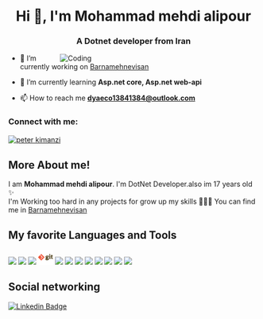 <h1 align="center">Hi 👋, I'm Mohammad mehdi alipour</h1>
<h3 align="center">A  Dotnet developer from Iran</h3>
<img align="right" alt="Coding" width="400" src="https://miro.medium.com/max/680/0*7Q3yvSIv_t0ioJ-Z.gif"/>

- 🔭 I’m currently working on [Barnamehnevisan](https://barnamenevisan.org)

- 🌱 I’m currently learning **Asp.net core, Asp.net web-api**

- 📫 How to reach me **dyaeco13841384@outlook.com**


<h3 align="left">Connect with me:</h3>
<p align="left">

<a href="https://www.linkedin.com/in/mohammad-mehdi-alipour-9bbbb3268/" target="blank"><img align="center" src="https://raw.githubusercontent.com/rahuldkjain/github-profile-readme-generator/master/src/images/icons/Social/linked-in-alt.svg" alt="peter kimanzi" height="30" width="40" /></a>
</p>
<h2> More About me! </h2>


I am <b>Mohammad mehdi alipour</b>.
I'm DotNet Developer.also im 17 years old :sparkles: <br>
I'm Working too hard in any projects for grow up my skills 🤹🏽‍♂️
You can find me in [Barnamehnevisan](https://barnamenevisan.org)

## My favorite Languages and Tools

<p>
<img height="30" src="https://th.bing.com/th/id/OIP.CeGuo7OzfB0d8MrBUm2xFwHaHa?pid=ImgDet&rs=1">
<img height="30" src="https://crackkey4u.com/wp-content/uploads/2019/05/8-1.png">
<img height="30" src="https://logodix.com/logo/773715.png">
<img height="30" src="https://raw.githubusercontent.com/github/explore/80688e429a7d4ef2fca1e82350fe8e3517d3494d/topics/git/git.png">
<img height="30" src="https://www.developersfeed.com/wp-content/uploads/2016/02/bootstrap-logo.png">
<img height="30" src="https://avatars.githubusercontent.com/u/1609975?s=280&v=4">
<img height="30" src="https://th.bing.com/th/id/R.14f049fc191ceb79b7b798ecca8ad863?rik=eHYxK2Dv5MM7uw&pid=ImgRaw&r=0">
<img height="30" src="https://logospng.org/download/html-5/logo-html-5-2048.png">
<img height="30" src="https://www.reblaze.com/blog/wp-content/uploads/sites/4/2019/10/16x9-Azure-cloud.png">
<img height="30" src="https://th.bing.com/th/id/R.a58728919c10c74e25a9b656c478f730?rik=gTN81Fi%2fSsuWFA&riu=http%3a%2f%2fpluspng.com%2fimg-png%2flogo-jquery-png--500.png&ehk=THfdIYMhHMf47eaND6EF6ll%2bfX%2fihxV6PsV6dPHPDow%3d&risl=&pid=ImgRaw&r=0">
<img height="30" src="https://th.bing.com/th/id/R.077ca67b84f1238c2cd48077fd80a56e?rik=WV6kXsKevpAzMA&pid=ImgRaw&r=0">
<img height="30" src="https://th.bing.com/th/id/OIP.NgiGap8s6jKXKaz96KEDEAHaGq?pid=ImgDet&rs=1">
</p>

## Social networking

<!-- [![Gmail Badge](https://img.shields.io/badge/-dyaeco13841384@gmail.com-c14438?style=flat&logo=Gmail&logoColor=white&link=mailto:dyaeco13841384@gmail.com)](mailto:dyaeco13841384@gmail.com) -->
[![Linkedin Badge](https://img.shields.io/badge/-Linkedin-0072b1?style=flat&logo=Linkedin&logoColor=white&link=https://www.linkedin.com/in/mohammad-mehdi-alipour-9bbbb3268/)](https://www.linkedin.com/in/mohammad-mehdi-alipour-9bbbb3268/) 
